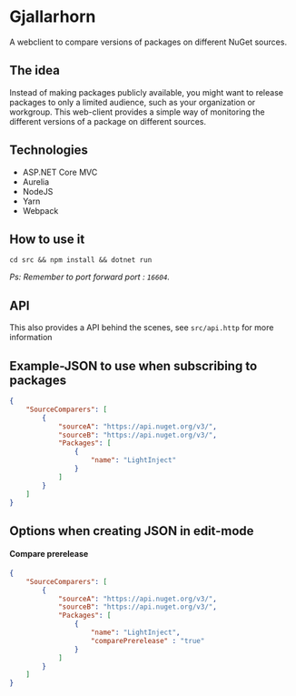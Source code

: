 # Gjallarhorn

A webclient to compare versions of packages on different NuGet sources.

## The idea

Instead of making packages publicly available, you might want to release packages to only a limited audience, such as your organization or workgroup.
This web-client provides a simple way of monitoring the different versions of a package on different sources.

## Technologies

- ASP.NET Core MVC
- Aurelia
- NodeJS
- Yarn
- Webpack

## How to use it

`cd src && npm install && dotnet run`

*Ps: Remember to port forward port : `16604`.*

## API

This also provides a API behind the scenes, see `src/api.http` for more information

## Example-JSON to use when subscribing to packages

```json
{
    "SourceComparers": [
        {
            "sourceA": "https://api.nuget.org/v3/",
            "sourceB": "https://api.nuget.org/v3/",
            "Packages": [
                {
                    "name": "LightInject"
                }
            ]
        }
    ]
}
```


## Options when creating JSON in edit-mode


#### Compare prerelease
```json
{
    "SourceComparers": [
        {
            "sourceA": "https://api.nuget.org/v3/",
            "sourceB": "https://api.nuget.org/v3/",
            "Packages": [
                {
                    "name": "LightInject",
                    "comparePrerelease" : "true"
                }
            ]
        }
    ]
}
```
